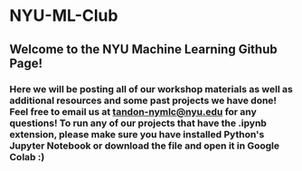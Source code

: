 # NYU-ML-Club
## Welcome to the NYU Machine Learning Github Page! 
### Here we will be posting all of our workshop materials as well as additional resources and some past projects we have done! Feel free to email us at tandon-nymlc@nyu.edu for any questions! To run any of our projects that have the .ipynb extension, please make sure you have installed Python's Jupyter Notebook or download the file and open it in Google Colab :)
